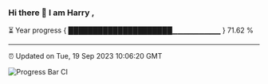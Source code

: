 ### Hi there 👋 I am Harry , 

⏳ Year progress { █████████████████████▁▁▁▁▁▁▁▁▁ } 71.62 %

---

⏰ Updated on Tue, 19 Sep 2023 10:06:20 GMT

![Progress Bar CI](https://github.com/duykhang68/duykhang68/workflows/Progress%20Bar%20CI/badge.svg)
